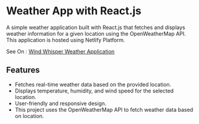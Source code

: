# Weather App with React.js

A simple weather application built with React.js that fetches and displays weather information for a given location using the OpenWeatherMap API. 
This application is hosted using Netlify Platform.

See On : [Wind Whisper Weather Application](https://windwhisper-weathertrack.netlify.app/)

## Features

- Fetches real-time weather data based on the provided location.
- Displays temperature, humidity, and wind speed for the selected location.
- User-friendly and responsive design.
- This project uses the OpenWeatherMap API to fetch weather data based on location.

